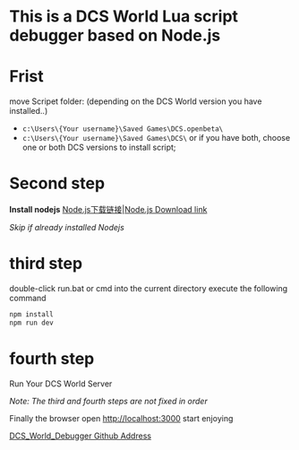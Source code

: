 # This is a DCS World Lua script debugger based on Node.js

# Frist

move Scripet folder: (depending on the DCS World version you have installed..)
* `c:\Users\{Your username}\Saved Games\DCS.openbeta\`
* `c:\Users\{Your username}\Saved Games\DCS\`
or if you have both, choose one or both DCS versions to install script;

# Second step

**Install nodejs**
[Node.js下载链接](https://nodejs.org/zh-cn/)|[Node.js Download link](https://nodejs.org/en/)

_Skip if already installed Nodejs_

# third step

double-click run.bat or cmd into the current directory execute the following command

```bash
npm install
npm run dev
```

# fourth step

Run Your DCS World Server

*Note: The third and fourth steps are not fixed in order*

Finally the browser open [http://localhost:3000](http://localhost:3000) start enjoying

[DCS_World_Debugger Github Address](https://github.com/zzjtnb/DCS_World_Debugger)
